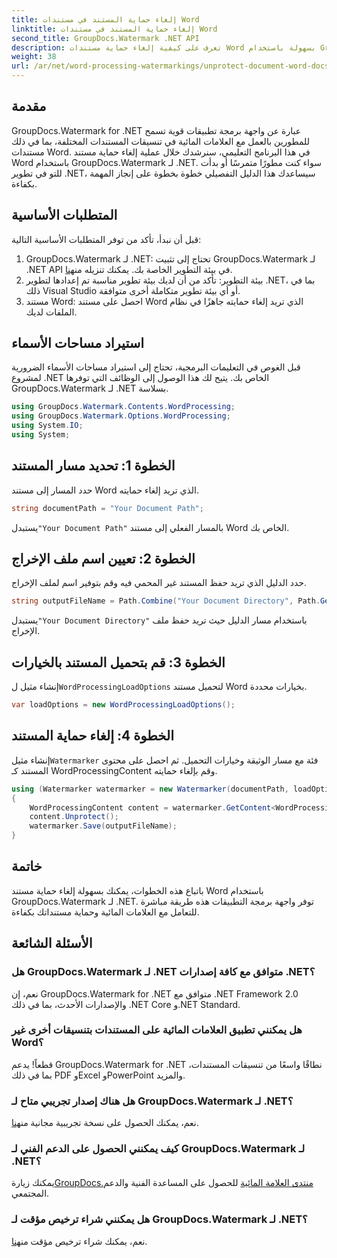 ```yaml
---
title: إلغاء حماية المستند في مستندات Word
linktitle: إلغاء حماية المستند في مستندات Word
second_title: GroupDocs.Watermark .NET API
description: تعرف على كيفية إلغاء حماية مستندات Word بسهولة باستخدام GroupDocs.Watermark لـ .NET. اتبع دليلنا خطوة بخطوة.
weight: 38
url: /ar/net/word-processing-watermarkings/unprotect-document-word-docs/
---
```

## مقدمة
GroupDocs.Watermark for .NET عبارة عن واجهة برمجة تطبيقات قوية تسمح للمطورين بالعمل مع العلامات المائية في تنسيقات المستندات المختلفة، بما في ذلك مستندات Word. في هذا البرنامج التعليمي، سنرشدك خلال عملية إلغاء حماية مستند Word باستخدام GroupDocs.Watermark لـ .NET. سواء كنت مطورًا متمرسًا أو بدأت للتو في تطوير .NET، سيساعدك هذا الدليل التفصيلي خطوة بخطوة على إنجاز المهمة بكفاءة.
## المتطلبات الأساسية
قبل أن نبدأ، تأكد من توفر المتطلبات الأساسية التالية:
1.  GroupDocs.Watermark لـ .NET: تحتاج إلى تثبيت GroupDocs.Watermark لـ .NET API في بيئة التطوير الخاصة بك. يمكنك تنزيله من[هنا](https://releases.groupdocs.com/Watermark/net/).
2. بيئة التطوير: تأكد من أن لديك بيئة تطوير مناسبة تم إعدادها لتطوير .NET، بما في ذلك Visual Studio أو أي بيئة تطوير متكاملة أخرى متوافقة.
3. مستند Word: احصل على مستند Word الذي تريد إلغاء حمايته جاهزًا في نظام الملفات لديك.

## استيراد مساحات الأسماء
قبل الغوص في التعليمات البرمجية، تحتاج إلى استيراد مساحات الأسماء الضرورية لمشروع .NET الخاص بك. يتيح لك هذا الوصول إلى الوظائف التي توفرها GroupDocs.Watermark لـ .NET بسلاسة.
```csharp
using GroupDocs.Watermark.Contents.WordProcessing;
using GroupDocs.Watermark.Options.WordProcessing;
using System.IO;
using System;
```
## الخطوة 1: تحديد مسار المستند
حدد المسار إلى مستند Word الذي تريد إلغاء حمايته.
```csharp
string documentPath = "Your Document Path";
```
 يستبدل`"Your Document Path"` بالمسار الفعلي إلى مستند Word الخاص بك.
## الخطوة 2: تعيين اسم ملف الإخراج
حدد الدليل الذي تريد حفظ المستند غير المحمي فيه وقم بتوفير اسم لملف الإخراج.
```csharp
string outputFileName = Path.Combine("Your Document Directory", Path.GetFileName(documentPath));
```
 يستبدل`"Your Document Directory"` باستخدام مسار الدليل حيث تريد حفظ ملف الإخراج.
## الخطوة 3: قم بتحميل المستند بالخيارات
 إنشاء مثيل ل`WordProcessingLoadOptions` لتحميل مستند Word بخيارات محددة.
```csharp
var loadOptions = new WordProcessingLoadOptions();
```
## الخطوة 4: إلغاء حماية المستند
 إنشاء مثيل`Watermarker` فئة مع مسار الوثيقة وخيارات التحميل. ثم احصل على محتوى المستند كـ WordProcessingContent وقم بإلغاء حمايته.
```csharp
using (Watermarker watermarker = new Watermarker(documentPath, loadOptions))
{
    WordProcessingContent content = watermarker.GetContent<WordProcessingContent>();
    content.Unprotect();
    watermarker.Save(outputFileName);
}
```

## خاتمة
باتباع هذه الخطوات، يمكنك بسهولة إلغاء حماية مستند Word باستخدام GroupDocs.Watermark لـ .NET. توفر واجهة برمجة التطبيقات هذه طريقة مباشرة للتعامل مع العلامات المائية وحماية مستنداتك بكفاءة.
## الأسئلة الشائعة
### هل GroupDocs.Watermark لـ .NET متوافق مع كافة إصدارات .NET؟
نعم، إن GroupDocs.Watermark for .NET متوافق مع .NET Framework 2.0 والإصدارات الأحدث، بما في ذلك .NET Core و.NET Standard.
### هل يمكنني تطبيق العلامات المائية على المستندات بتنسيقات أخرى غير Word؟
قطعاً! يدعم GroupDocs.Watermark for .NET نطاقًا واسعًا من تنسيقات المستندات، بما في ذلك PDF وExcel وPowerPoint والمزيد.
### هل هناك إصدار تجريبي متاح لـ GroupDocs.Watermark لـ .NET؟
 نعم، يمكنك الحصول على نسخة تجريبية مجانية من[هنا](https://releases.groupdocs.com/).
### كيف يمكنني الحصول على الدعم الفني لـ GroupDocs.Watermark لـ .NET؟
 يمكنك زيارة[GroupDocs.منتدى العلامة المائية](https://forum.groupdocs.com/c/watermark/19) للحصول على المساعدة الفنية والدعم المجتمعي.
### هل يمكنني شراء ترخيص مؤقت لـ GroupDocs.Watermark لـ .NET؟
 نعم، يمكنك شراء ترخيص مؤقت من[هنا](https://purchase.groupdocs.com/temporary-license/).